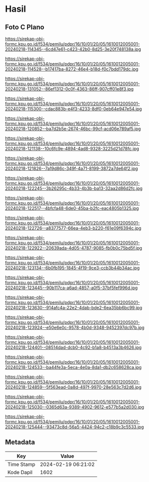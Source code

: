 # Hasil

## Foto C Plano

https://sirekap-obj-formc.kpu.go.id/f534/pemilu/pdpr/16/10/01/20/05/1610012005001-20240218-114345--6cd47e61-c423-42b0-8d25-3e20f748138a.jpg

https://sirekap-obj-formc.kpu.go.id/f534/pemilu/pdpr/16/10/01/20/05/1610012005001-20240218-114528--b17417ba-8272-46e4-b18d-f0c7bdd179dc.jpg

https://sirekap-obj-formc.kpu.go.id/f534/pemilu/pdpr/16/10/01/20/05/1610012005001-20240218-131052--86ef1312-0c0f-4363-86ff-907cff01e8f3.jpg

https://sirekap-obj-formc.kpu.go.id/f534/pemilu/pdpr/16/10/01/20/05/1610012005001-20240218-115300--cdac883b-e4f3-4233-8df0-0eb64e947e54.jpg

https://sirekap-obj-formc.kpu.go.id/f534/pemilu/pdpr/16/10/01/20/05/1610012005001-20240218-120852--ba7d2b5e-2674-46bc-99cf-acd06e789af5.jpg

https://sirekap-obj-formc.kpu.go.id/f534/pemilu/pdpr/16/10/01/20/05/1610012005001-20240218-121138--10c6fc9e-4894-4ad8-9328-3225d21d78fc.jpg

https://sirekap-obj-formc.kpu.go.id/f534/pemilu/pdpr/16/10/01/20/05/1610012005001-20240218-121826--7a19d86c-349f-4a71-8199-3872a7de64f2.jpg

https://sirekap-obj-formc.kpu.go.id/f534/pemilu/pdpr/16/10/01/20/05/1610012005001-20240218-122245--3b26295c-4b33-4b3b-ba13-32aa2d86d2fc.jpg

https://sirekap-obj-formc.kpu.go.id/f534/pemilu/pdpr/16/10/01/20/05/1610012005001-20240218-122517--4bfcfa48-6de0-45ba-b2fc-eac4805b1325.jpg

https://sirekap-obj-formc.kpu.go.id/f534/pemilu/pdpr/16/10/01/20/05/1610012005001-20240218-122726--a8377577-66ea-4eb3-b220-f61e09f6394c.jpg

https://sirekap-obj-formc.kpu.go.id/f534/pemilu/pdpr/16/10/01/20/05/1610012005001-20240218-122922--20639ada-4d05-4787-9085-fb0b0c75bd5f.jpg

https://sirekap-obj-formc.kpu.go.id/f534/pemilu/pdpr/16/10/01/20/05/1610012005001-20240218-123134--6b0fb195-1845-4f19-9ce3-ccb3b44b34ac.jpg

https://sirekap-obj-formc.kpu.go.id/f534/pemilu/pdpr/16/10/01/20/05/1610012005001-20240218-123445--90b117ca-a6ad-4857-a0f5-37bf5fef996d.jpg

https://sirekap-obj-formc.kpu.go.id/f534/pemilu/pdpr/16/10/01/20/05/1610012005001-20240218-123630--914afc4a-22e2-4dab-bde2-6ea35bb6bc99.jpg

https://sirekap-obj-formc.kpu.go.id/f534/pemilu/pdpr/16/10/01/20/05/1610012005001-20240218-123924--e50e6e0c-9578-4b0d-9348-9452397dc97b.jpg

https://sirekap-obj-formc.kpu.go.id/f534/pemilu/pdpr/16/10/01/20/05/1610012005001-20240218-124401--08514dad-dcb0-4c92-b1a8-b4513a3b4626.jpg

https://sirekap-obj-formc.kpu.go.id/f534/pemilu/pdpr/16/10/01/20/05/1610012005001-20240218-124533--ba44fe3a-5eca-4e0a-8da1-db2c658628ca.jpg

https://sirekap-obj-formc.kpu.go.id/f534/pemilu/pdpr/16/10/01/20/05/1610012005001-20240218-124859--5f563ead-0a8d-497f-9970-28e563c7d2d6.jpg

https://sirekap-obj-formc.kpu.go.id/f534/pemilu/pdpr/16/10/01/20/05/1610012005001-20240218-125030--0365d63a-9389-4902-9612-e577b5a2d030.jpg

https://sirekap-obj-formc.kpu.go.id/f534/pemilu/pdpr/16/10/01/20/05/1610012005001-20240218-125444--93473c8d-56a5-4424-94c2-c18b9c3c5533.jpg


## Metadata

| Key        | Value               |
| ---------- | ------------------- |
| Time Stamp | 2024-02-19 06:21:02 |
| Kode Dapil | 1602                |



